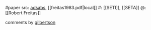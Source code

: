 #paper 
src: [adsabs](https://ui.adsabs.harvard.edu/abs/1983Icar...55..337F/abstract), [[freitas1983.pdf|local]] 
#: [[SETI]], [[SETA]] 
@: [[Robert Freitas]] 

comments by [gilbertson](https://sites.psu.edu/seticourse/2018/02/15/freitas-1983-reaction/) 

